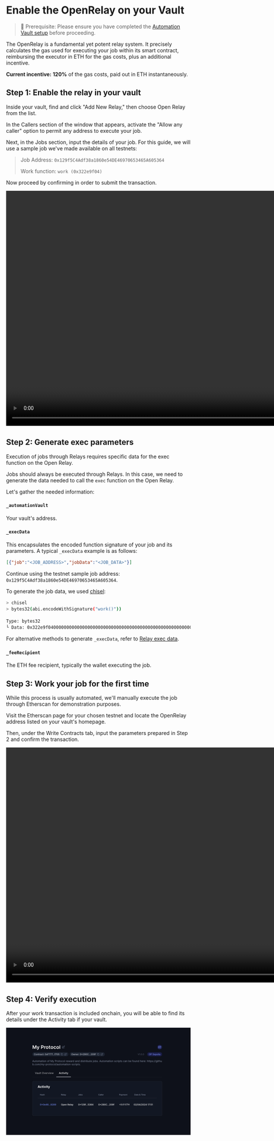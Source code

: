 # Enable the OpenRelay on your Vault

> 🚧 Prerequisite: Please ensure you have completed the [Automation Vault setup](./automation_vault.md) before proceeding.

The OpenRelay is a fundamental yet potent relay system. It precisely calculates the gas used for executing your job within its smart contract, reimbursing the executor in ETH for the gas costs, plus an additional incentive.

**Current incentive:** **120%** of the gas costs, paid out in ETH instantaneously.

## Step 1: Enable the relay in your vault

Inside your vault, find and click "Add New Relay," then choose Open Relay from the list.

In the Callers section of the window that appears, activate the "Allow any caller" option to permit any address to execute your job.
 
Next, in the Jobs section, input the details of your job. For this guide, we will use a sample job we've made available on all testnets:

> Job Address: `0x129f5C4Adf38a1860e54DE46970653465A605364`
> 
> Work function: `work (0x322e9f04)`

Now proceed by confirming in order to submit the transaction.

<video controls width="1280">
  <source src="../../media/how-to/open_relay/setup.mp4" type="video/mp4">
  <source src="../../media/how-to/open_relay/setup.webm" type="video/webm">
  Your browser does not support the video tag.
</video>

## Step 2: Generate exec parameters

Execution of jobs through Relays requires specific data for the exec function on the Open Relay.

Jobs should always be executed through Relays. In this case, we need to generate the data needed to call the `exec` function on the Open Relay.

Let's gather the needed information:

#### `_automationVault`
Your vault's address.

#### `_execData`
This encapsulates the encoded function signature of your job and its parameters. A typical `_execData` example is as follows:
```json
[{"job":"<JOB_ADDRESS>","jobData":"<JOB_DATA>"}]
```

Continue using the testnet sample job address: `0x129f5C4Adf38a1860e54DE46970653465A605364`.

To generate the job data, we used [chisel](https://book.getfoundry.sh/chisel/):

```bash
> chisel
> bytes32(abi.encodeWithSignature("work()"))

Type: bytes32
└ Data: 0x322e9f0400000000000000000000000000000000000000000000000000000000
```

For alternative methods to generate `_execData`, refer to [Relay exec data](../intro/index.md).

#### `_feeRecipient`
The ETH fee recipient, typically the wallet executing the job.


## Step 3: Work your job for the first time

While this process is usually automated, we'll manually execute the job through Etherscan for demonstration purposes.

Visit the Etherscan page for your chosen testnet and locate the OpenRelay address listed on your vault's homepage.

Then, under the Write Contracts tab, input the parameters prepared in Step 2 and confirm the transaction.

<video controls width="1280">
  <source src="../../media/how-to/open_relay/work.mp4" type="video/mp4">
  <source src="../../media/how-to/open_relay/work.webm" type="video/webm">
  Your browser does not support the video tag.
</video>


## Step 4: Verify execution

After your work transaction is included onchain, you will be able to find its details under the Activity tab if your vault.

![Vault transaction history](../../media/how-to/open_relay/history.png)
